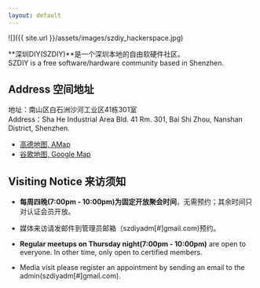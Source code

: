 ```yaml
---
layout: default
---
```


<div class="home-photo" markdown="span">
![]({{ site.url }}/assets/images/szdiy_hackerspace.jpg)
</div>

**深圳DIY(SZDIY)**是一个深圳本地的自由软硬件社区。
<br/>SZDIY is a free software/hardware community based in Shenzhen.

## Address 空间地址

地址：南山区白石洲沙河工业区41栋301室
<br/>Address：Sha He Industrial Area Bld. 41 Rm. 301, Bai Shi Zhou, Nanshan District, Shenzhen.

 * [高德地图, AMap](http://ditu.amap.com/place/B0FFI1Z747)
 * [谷歌地图, Google Map](https://www.google.com/maps/d/viewer?mid=1h01XJmSd7bjmOJZx3bT8rTDtD7E&ll=22.54299601138787%2C113.96950855851026&z=17)  


## Visiting Notice 来访须知

 * **每周四晚(7:00pm - 10:00pm)为固定开放聚会时间**，无需预约；其余时间只对认证会员开放。
 * 媒体来访请发邮件到管理员邮箱（szdiyadm[#]gmail.com)预约。

 * **Regular meetups on Thursday night(7:00pm - 10:00pm)** are open to everyone. In other time, only open to certified members.
 * Media visit please register an appointment by sending an email to the admin(szdiyadm[#]gmail.com).
